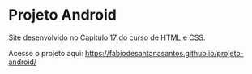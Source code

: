 # Projeto Android
 Site desenvolvido no Capitulo 17 do curso de HTML e CSS.

 Acesse o projeto aqui: https://fabiodesantanasantos.github.io/projeto-android/
